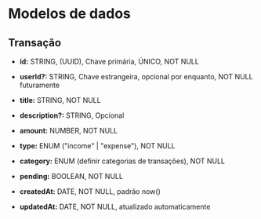# Modelos de dados

## Transação

- **id:** STRING, (UUID), Chave primária, ÚNICO, NOT NULL

- **userId?:** STRING, Chave estrangeira, opcional por enquanto, NOT NULL futuramente

- **title:** STRING, NOT NULL

- **description?:** STRING, Opcional

- **amount:** NUMBER, NOT NULL

- **type:** ENUM ("income" | "expense"), NOT NULL

- **category:** ENUM (definir categorias de transações), NOT NULL

- **pending:** BOOLEAN, NOT NULL

- **createdAt:** DATE, NOT NULL, padrão now()

- **updatedAt:** DATE, NOT NULL, atualizado automaticamente
